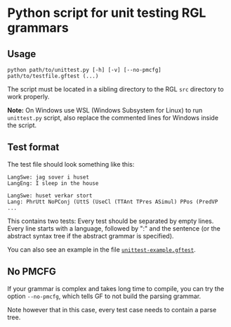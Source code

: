 # Python script for unit testing RGL grammars

## Usage

```
python path/to/unittest.py [-h] [-v] [--no-pmcfg] path/to/testfile.gftest (...)
```

The script must be located in a sibling directory
to the RGL `src` directory to work properly.

**Note:** On Windows use WSL (Windows Subsystem for Linux) to run `unittest.py` script, also replace the commented lines for Windows inside the script.

## Test format

The test file should look something like this:

```
LangSwe: jag sover i huset
LangEng: I sleep in the house

LangSwe: huset verkar stort
Lang: PhrUtt NoPConj (UttS (UseCl (TTAnt TPres ASimul) PPos (PredVP ...
```

This contains two tests: Every test should be separated by empty lines.
Every line starts with a language, followed by ":" and the sentence
(or the abstract syntax tree if the abstract grammar is specified).

You can also see an example in the file [`unittest-example.gftest`](unittest-example.gftest).

## No PMCFG

If your grammar is complex and takes long time to compile, you can try 
the option `--no-pmcfg`, which tells GF to not build the parsing grammar.

Note however that in this case, every test case needs to contain a parse tree.
